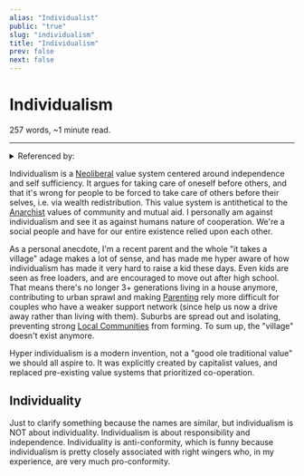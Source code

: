 ```yaml
---
alias: "Individualist"
public: "true"
slug: "individualism"
title: "Individualism"
prev: false
next: false
---
```

<script setup>
import { data } from '../../git.data.ts';
import { useData } from 'vitepress';
const pageData = useData();
</script>
<h1 class="p-name">Individualism</h1>
<p>257 words, ~1 minute read. <span v-html="data[`site/${pageData.page.value.relativePath}`]" /></p>
<hr/>

<details><summary>Referenced by:</summary><a href="/garden/anarchism/index.md">Anarchism</a><a href="/garden/anti-intellectualism/index.md">Anti-Intellectualism</a><a href="/garden/local-communities/index.md">Local Communities</a><a href="/garden/motivation/index.md">Motivation</a><a href="/garden/neoliberalism/index.md">Neoliberalism</a></details>

Individualism is a [Neoliberal](/garden/neoliberalism/index.md) value system centered around independence and self sufficiency. It argues for taking care of oneself before others, and that it's wrong for people to be forced to take care of others before their selves, i.e. via wealth redistribution. This value system is antithetical to the [Anarchist](/garden/anarchism/index.md) values of community and mutual aid. I personally am against individualism and see it as against humans nature of cooperation. We're a social people and have for our entire existence relied upon each other.

As a personal anecdote, I'm a recent parent and the whole "it takes a village" adage makes a lot of sense, and has made me hyper aware of how individualism has made it very hard to raise a kid these days. Even kids are seen as free loaders, and are encouraged to move out after high school. That means there's no longer 3+ generations living in a house anymore, contributing to urban sprawl and making [Parenting](/garden/parenting/index.md) rely more difficult for couples who have a weaker support network (since help us now a drive away rather than living with them). Suburbs are spread out and isolating, preventing strong [Local Communities](/garden/local-communities/index.md) from forming. To sum up, the "village" doesn't exist anymore.

Hyper individualism is a modern invention, not a "good ole traditional value" we should all aspire to. It was explicitly created by capitalist values, and replaced pre-existing value systems that prioritized co-operation.

## Individuality

Just to clarify something because the names are similar, but individualism is NOT about individuality. Individualism is about responsibility and independence. Individuality is anti-conformity, which is funny because individualism is pretty closely associated with right wingers who, in my experience, are very much pro-conformity.